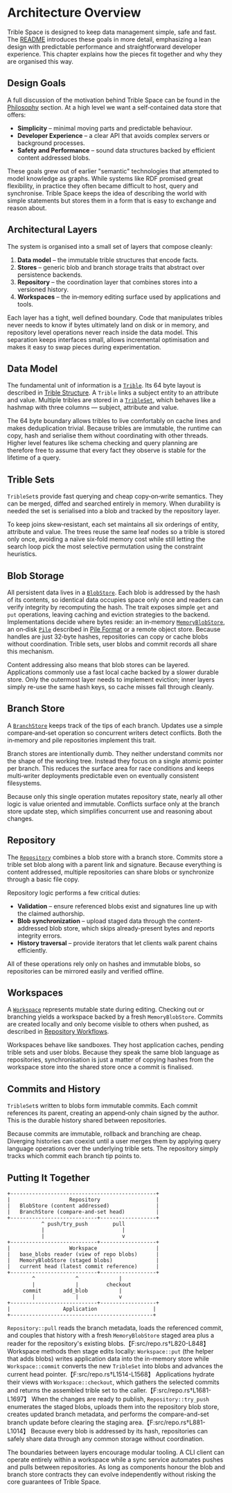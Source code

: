 # Architecture Overview

Trible Space is designed to keep data management simple, safe and fast.  The [README](../README.md) introduces these goals in more detail, emphasizing a lean design with predictable performance and straightforward developer experience.  This chapter explains how the pieces fit together and why they are organised this way.

## Design Goals

A full discussion of the motivation behind Trible Space can be found in the [Philosophy](deep-dive/philosophy.md) section.  At a high level we want a self‑contained data store that offers:

- **Simplicity** – minimal moving parts and predictable behaviour.
- **Developer Experience** – a clear API that avoids complex servers or background processes.
- **Safety and Performance** – sound data structures backed by efficient content addressed blobs.

These goals grew out of earlier "semantic" technologies that attempted to model knowledge as graphs.  While systems like RDF promised great flexibility, in practice they often became difficult to host, query and synchronise.  Trible Space keeps the idea of describing the world with simple statements but stores them in a form that is easy to exchange and reason about.

## Architectural Layers

The system is organised into a small set of layers that compose cleanly:

1. **Data model** – the immutable trible structures that encode facts.
2. **Stores** – generic blob and branch storage traits that abstract over persistence backends.
3. **Repository** – the coordination layer that combines stores into a versioned history.
4. **Workspaces** – the in‑memory editing surface used by applications and tools.

Each layer has a tight, well defined boundary.  Code that manipulates tribles never needs to know if bytes ultimately land on disk or in memory, and repository level operations never reach inside the data model.  This separation keeps interfaces small, allows incremental optimisation and makes it easy to swap pieces during experimentation.

## Data Model

The fundamental unit of information is a [`Trible`](https://docs.rs/triblespace/latest/triblespace/trible/struct.Trible.html).  Its 64 byte layout is described in [Trible Structure](deep-dive/trible-structure.md).  A `Trible` links a subject entity to an attribute and value.  Multiple tribles are stored in a [`TribleSet`](https://docs.rs/triblespace/latest/triblespace/trible/struct.TribleSet.html), which behaves like a hashmap with three columns — subject, attribute and value.

The 64 byte boundary allows tribles to live comfortably on cache lines and makes deduplication trivial.  Because tribles are immutable, the runtime can copy, hash and serialise them without coordinating with other threads.  Higher level features like schema checking and query planning are therefore free to assume that every fact they observe is stable for the lifetime of a query.

## Trible Sets

`TribleSet`s provide fast querying and cheap copy‑on‑write semantics.  They can be merged, diffed and searched entirely in memory.  When durability is needed the set is serialised into a blob and tracked by the repository layer.

To keep joins skew‑resistant, each set maintains all six orderings of entity,
attribute and value.  The trees reuse the same leaf nodes so a trible is stored
only once, avoiding a naïve six‑fold memory cost while still letting the search
loop pick the most selective permutation using the constraint heuristics.

## Blob Storage

All persistent data lives in a [`BlobStore`](https://docs.rs/triblespace/latest/triblespace/blob/index.html).  Each blob is addressed by the hash of its contents, so identical data occupies space only once and readers can verify integrity by recomputing the hash.  The trait exposes simple `get` and `put` operations, leaving caching and eviction strategies to the backend.  Implementations decide where bytes reside: an in‑memory [`MemoryBlobStore`](https://docs.rs/triblespace/latest/triblespace/blob/struct.MemoryBlobStore.html), an on‑disk [`Pile`](https://docs.rs/triblespace/latest/triblespace/repo/pile/struct.Pile.html) described in [Pile Format](pile-format.md) or a remote object store.  Because handles are just 32‑byte hashes, repositories can copy or cache blobs without coordination.  Trible sets, user blobs and commit records all share this mechanism.

Content addressing also means that blob stores can be layered.  Applications commonly use a fast local cache backed by a slower durable store.  Only the outermost layer needs to implement eviction; inner layers simply re-use the same hash keys, so cache misses fall through cleanly.

## Branch Store

A [`BranchStore`](https://docs.rs/triblespace/latest/triblespace/repo/trait.BranchStore.html) keeps track of the tips of each branch.  Updates use a simple compare‑and‑set operation so concurrent writers detect conflicts.  Both the in‑memory and pile repositories implement this trait.

Branch stores are intentionally dumb.  They neither understand commits nor the shape of the working tree.  Instead they focus on a single atomic pointer per branch.  This reduces the surface area for race conditions and keeps multi‑writer deployments predictable even on eventually consistent filesystems.

Because only this single operation mutates repository state, nearly all other logic is value oriented and immutable.  Conflicts surface only at the branch store update step, which simplifies concurrent use and reasoning about changes.

## Repository

The [`Repository`](https://docs.rs/triblespace/latest/triblespace/repo/struct.Repository.html) combines a blob store with a branch store.  Commits store a trible set blob along with a parent link and signature.  Because everything is content addressed, multiple repositories can share blobs or synchronize through a basic file copy.

Repository logic performs a few critical duties:

- **Validation** – ensure referenced blobs exist and signatures line up with the claimed authorship.
- **Blob synchronization** – upload staged data through the content-addressed blob store, which skips
  already-present bytes and reports integrity errors.
- **History traversal** – provide iterators that let clients walk parent chains efficiently.

All of these operations rely only on hashes and immutable blobs, so repositories can be mirrored easily and verified offline.

## Workspaces

A [`Workspace`](https://docs.rs/triblespace/latest/triblespace/repo/struct.Workspace.html) represents mutable state during editing.  Checking out or branching yields a workspace backed by a fresh `MemoryBlobStore`.  Commits are created locally and only become visible to others when pushed, as described in [Repository Workflows](repository-workflows.md).

Workspaces behave like sandboxes.  They host application caches, pending trible sets and user blobs.  Because they speak the same blob language as repositories, synchronisation is just a matter of copying hashes from the workspace store into the shared store once a commit is finalised.

## Commits and History

`TribleSet`s written to blobs form immutable commits.  Each commit references its parent, creating an append‑only chain signed by the author.  This is the durable history shared between repositories.

Because commits are immutable, rollback and branching are cheap.  Diverging histories can coexist until a user merges them by applying query language operations over the underlying trible sets.  The repository simply tracks which commit each branch tip points to.

## Putting It Together

```text
+-----------------------------------------------+
|                   Repository                  |
|   BlobStore (content addressed)               |
|   BranchStore (compare-and-set head)          |
+----------------------------+------------------+
           ^ push/try_push        pull
           |                         |
           |                         v
+----------------------------+------------------+
|                   Workspace                   |
|   base_blobs reader (view of repo blobs)      |
|   MemoryBlobStore (staged blobs)              |
|   current head (latest commit reference)      |
+----------------------------+------------------+
        ^             ^             |
        |             |         checkout
     commit       add_blob          |
        |             |             v
+----------------------------+------------------+
|                 Application                  |
+----------------------------------------------+
```

`Repository::pull` reads the branch metadata, loads the referenced commit, and couples that history with a fresh `MemoryBlobStore` staged area plus a reader for the repository's existing blobs.【F:src/repo.rs†L820-L848】  Workspace methods then stage edits locally: `Workspace::put` (the helper that adds blobs) writes application data into the in-memory store while `Workspace::commit` converts the new `TribleSet` into blobs and advances the current head pointer.【F:src/repo.rs†L1514-L1568】  Applications hydrate their views with `Workspace::checkout`, which gathers the selected commits and returns the assembled trible set to the caller.【F:src/repo.rs†L1681-L1697】  When the changes are ready to publish, `Repository::try_push` enumerates the staged blobs, uploads them into the repository blob store, creates updated branch metadata, and performs the compare-and-set branch update before clearing the staging area.【F:src/repo.rs†L881-L1014】  Because every blob is addressed by its hash, repositories can safely share data through any common storage without coordination.

The boundaries between layers encourage modular tooling.  A CLI client can operate entirely within a workspace while a sync service automates pushes and pulls between repositories.  As long as components honour the blob and branch store contracts they can evolve independently without risking the core guarantees of Trible Space.
